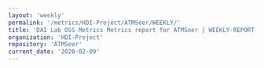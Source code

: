 ```yaml
---
layout: 'weekly'
permalink: '/metrics/HDI-Project/ATMSeer/WEEKLY/'
title: 'DAI Lab OSS Metrics Metrics report for ATMSeer | WEEKLY-REPORT-2020-02-09'
organization: 'HDI-Project'
repository: 'ATMSeer'
current_date: '2020-02-09'
---
```

